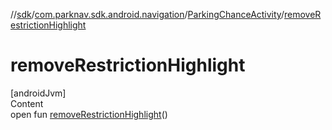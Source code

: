 //[sdk](../../../index.md)/[com.parknav.sdk.android.navigation](../index.md)/[ParkingChanceActivity](index.md)/[removeRestrictionHighlight](remove-restriction-highlight.md)



# removeRestrictionHighlight  
[androidJvm]  
Content  
open fun [removeRestrictionHighlight](remove-restriction-highlight.md)()  



